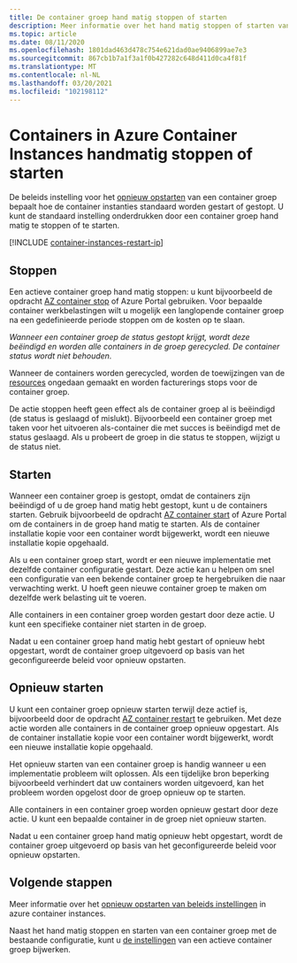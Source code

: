 ```yaml
---
title: De container groep hand matig stoppen of starten
description: Meer informatie over het hand matig stoppen of starten van een container groep in Azure Container Instances.
ms.topic: article
ms.date: 08/11/2020
ms.openlocfilehash: 1801dad463d478c754e621dad0ae9406899ae7e3
ms.sourcegitcommit: 867cb1b7a1f3a1f0b427282c648d411d0ca4f81f
ms.translationtype: MT
ms.contentlocale: nl-NL
ms.lasthandoff: 03/20/2021
ms.locfileid: "102198112"
---
```

# <a name="manually-stop-or-start-containers-in-azure-container-instances"></a>Containers in Azure Container Instances handmatig stoppen of starten

De beleids instelling voor het [opnieuw opstarten](container-instances-restart-policy.md) van een container groep bepaalt hoe de container instanties standaard worden gestart of gestopt. U kunt de standaard instelling onderdrukken door een container groep hand matig te stoppen of te starten.

[!INCLUDE [container-instances-restart-ip](../../includes/container-instances-restart-ip.md)]

## <a name="stop"></a>Stoppen

Een actieve container groep hand matig stoppen: u kunt bijvoorbeeld de opdracht [AZ container stop][az-container-stop] of Azure Portal gebruiken. Voor bepaalde container werkbelastingen wilt u mogelijk een langlopende container groep na een gedefinieerde periode stoppen om de kosten op te slaan. 

*Wanneer een container groep de status gestopt krijgt, wordt deze beëindigd en worden alle containers in de groep gerecycled. De container status wordt niet behouden.*

Wanneer de containers worden gerecycled, worden de toewijzingen van de [resources](container-instances-container-groups.md#resource-allocation) ongedaan gemaakt en worden facturerings stops voor de container groep.

De actie stoppen heeft geen effect als de container groep al is beëindigd (de status is geslaagd of mislukt). Bijvoorbeeld een container groep met taken voor het uitvoeren als-container die met succes is beëindigd met de status geslaagd. Als u probeert de groep in die status te stoppen, wijzigt u de status niet. 

## <a name="start"></a>Starten

Wanneer een container groep is gestopt, omdat de containers zijn beëindigd of u de groep hand matig hebt gestopt, kunt u de containers starten. Gebruik bijvoorbeeld de opdracht [AZ container start][az-container-start] of Azure Portal om de containers in de groep hand matig te starten. Als de container installatie kopie voor een container wordt bijgewerkt, wordt een nieuwe installatie kopie opgehaald. 

Als u een container groep start, wordt er een nieuwe implementatie met dezelfde container configuratie gestart. Deze actie kan u helpen om snel een configuratie van een bekende container groep te hergebruiken die naar verwachting werkt. U hoeft geen nieuwe container groep te maken om dezelfde werk belasting uit te voeren.

Alle containers in een container groep worden gestart door deze actie. U kunt een specifieke container niet starten in de groep.

Nadat u een container groep hand matig hebt gestart of opnieuw hebt opgestart, wordt de container groep uitgevoerd op basis van het geconfigureerde beleid voor opnieuw opstarten.
  
## <a name="restart"></a>Opnieuw starten

U kunt een container groep opnieuw starten terwijl deze actief is, bijvoorbeeld door de opdracht [AZ container restart][az-container-restart] te gebruiken. Met deze actie worden alle containers in de container groep opnieuw opgestart. Als de container installatie kopie voor een container wordt bijgewerkt, wordt een nieuwe installatie kopie opgehaald. 

Het opnieuw starten van een container groep is handig wanneer u een implementatie probleem wilt oplossen. Als een tijdelijke bron beperking bijvoorbeeld verhindert dat uw containers worden uitgevoerd, kan het probleem worden opgelost door de groep opnieuw op te starten.

Alle containers in een container groep worden opnieuw gestart door deze actie. U kunt een bepaalde container in de groep niet opnieuw starten.

Nadat u een container groep hand matig opnieuw hebt opgestart, wordt de container groep uitgevoerd op basis van het geconfigureerde beleid voor opnieuw opstarten.

## <a name="next-steps"></a>Volgende stappen

Meer informatie over het [opnieuw opstarten van beleids instellingen](container-instances-restart-policy.md) in azure container instances.

Naast het hand matig stoppen en starten van een container groep met de bestaande configuratie, kunt u [de instellingen](container-instances-update.md) van een actieve container groep bijwerken.

<!-- LINKS - External -->

<!-- LINKS - Internal -->
[az-container-restart]: /cli/azure/container#az-container-restart
[az-container-start]: /cli/azure/container#az-container-start
[az-container-stop]: /cli/azure/container#az-container-stop
